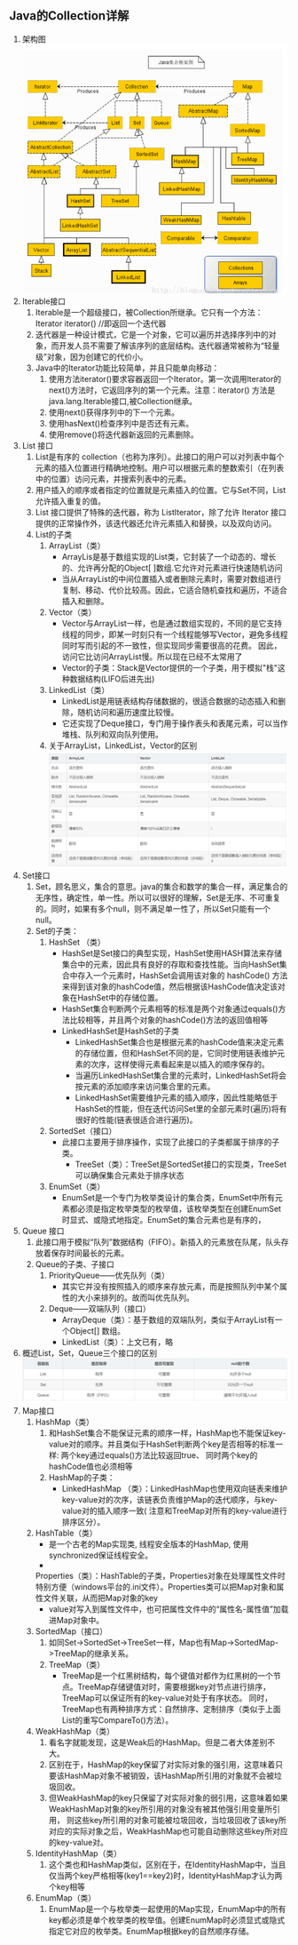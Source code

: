 ## Java的Collection详解

1. 架构图
   ![img_3.png](img_3.png)
2. Iterable接口
    1. Iterable是一个超级接口，被Collection所继承。它只有一个方法： Iterator<T> iterator() //即返回一个迭代器
    2. 迭代器是一种设计模式，它是一个对象，它可以遍历并选择序列中的对象，而开发人员不需要了解该序列的底层结构。迭代器通常被称为“轻量级”对象，因为创建它的代价小。
    3. Java中的Iterator功能比较简单，并且只能单向移动：
        1. 使用方法iterator()要求容器返回一个Iterator。第一次调用Iterator的next()方法时，它返回序列的第一个元素。注意：iterator()
           方法是java.lang.Iterable接口,被Collection继承。
        2. 使用next()获得序列中的下一个元素。
        3. 使用hasNext()检查序列中是否还有元素。
        4. 使用remove()将迭代器新返回的元素删除。
3. List 接口
    1. List是有序的 collection（也称为序列）。此接口的用户可以对列表中每个元素的插入位置进行精确地控制。用户可以根据元素的整数索引（在列表中的位置）访问元素，并搜索列表中的元素。
    2. 用户插入的顺序或者指定的位置就是元素插入的位置。它与Set不同，List允许插入重复的值。
    3. List 接口提供了特殊的迭代器，称为 ListIterator，除了允许 Iterator 接口提供的正常操作外，该迭代器还允许元素插入和替换，以及双向访问。
    4. List的子类
        1. ArrayList（类）
            * ArrayLis是基于数组实现的List类，它封装了一个动态的、增长的、允许再分配的Object[ ]数组.它允许对元素进行快速随机访问
            * 当从ArrayList的中间位置插入或者删除元素时，需要对数组进行复制、移动、代价比较高。因此，它适合随机查找和遍历，不适合插入和删除。
        2. Vector（类）
            * Vector与ArrayList一样，也是通过数组实现的，不同的是它支持线程的同步，即某一时刻只有一个线程能够写Vector，避免多线程同时写而引起的不一致性，但实现同步需要很高的花费。
              因此，访问它比访问ArrayList慢。所以现在已经不太常用了
            * Vector的子类：Stack是Vector提供的一个子类，用于模拟"栈"这种数据结构(LIFO后进先出)
        3. LinkedList（类）
            * LinkedList是用链表结构存储数据的，很适合数据的动态插入和删除，随机访问和遍历速度比较慢。
            * 它还实现了Deque接口，专门用于操作表头和表尾元素，可以当作堆栈、队列和双向队列使用。
        4. 关于ArrayList，LinkedList，Vector的区别
           ![img_1.png](img_1.png)
4. Set接口
    1. Set，顾名思义，集合的意思。java的集合和数学的集合一样，满足集合的无序性，确定性，单一性。所以可以很好的理解，Set是无序、不可重复的。同时，如果有多个null，则不满足单一性了，所以Set只能有一个null。
    2. Set的子类：
        1. HashSet （类）
            * HashSet是Set接口的典型实现，HashSet使用HASH算法来存储集合中的元素，因此具有良好的存取和查找性能。当向HashSet集合中存入一个元素时，HashSet会调用该对象的 hashCode()
              方法来得到该对象的hashCode值，然后根据该HashCode值决定该对象在HashSet中的存储位置。
            * HashSet集合判断两个元素相等的标准是两个对象通过equals()方法比较相等，并且两个对象的hashCode()方法的返回值相等
            * LinkedHashSet是HashSet的子类
                * LinkedHashSet集合也是根据元素的hashCode值来决定元素的存储位置，但和HashSet不同的是，它同时使用链表维护元素的次序，这样使得元素看起来是以插入的顺序保存的。
                * 当遍历LinkedHashSet集合里的元素时，LinkedHashSet将会按元素的添加顺序来访问集合里的元素。
                * LinkedHashSet需要维护元素的插入顺序，因此性能略低于HashSet的性能，但在迭代访问Set里的全部元素时(遍历)将有很好的性能(链表很适合进行遍历)。
        2. SortedSet（接口）
            * 此接口主要用于排序操作，实现了此接口的子类都属于排序的子类。
                * TreeSet（类）：TreeSet是SortedSet接口的实现类，TreeSet可以确保集合元素处于排序状态
        3. EnumSet（类）
            * EnumSet是一个专门为枚举类设计的集合类，EnumSet中所有元素都必须是指定枚举类型的枚举值，该枚举类型在创建EnumSet时显式、或隐式地指定。EnumSet的集合元素也是有序的，
5. Queue 接口
    1. 此接口用于模拟“队列”数据结构（FIFO）。新插入的元素放在队尾，队头存放着保存时间最长的元素。
    2. Queue的子类、子接口
        1. PriorityQueue——优先队列（类）
            * 其实它并没有按照插入的顺序来存放元素，而是按照队列中某个属性的大小来排列的。故而叫优先队列。
        2. Deque——双端队列（接口）
            * ArrayDeque（类）：基于数组的双端队列，类似于ArrayList有一个Object[] 数组。
            * LinkedList（类）：上文已有，略
6. 概述List，Set，Queue三个接口的区别
   ![img_2.png](img_2.png)
7. Map接口
    1. HashMap（类）
        1. 和HashSet集合不能保证元素的顺序一样，HashMap也不能保证key-value对的顺序。并且类似于HashSet判断两个key是否相等的标准一样: 两个key通过equals()方法比较返回true、
           同时两个key的hashCode值也必须相等
        2. HashMap的子类：
            * LinkedHashMap （类）：LinkedHashMap也使用双向链表来维护key-value对的次序，该链表负责维护Map的迭代顺序，与key-value对的插入顺序一致(
              注意和TreeMap对所有的key-value进行排序区分）。
    2. HashTable（类）
        * 是一个古老的Map实现类, 线程安全版本的HashMap, 使用synchronized保证线程安全。
        *
       Properties（类）：HashTable的子类，Properties对象在处理属性文件时特别方便（windows平台的.ini文件）。Properties类可以把Map对象和属性文件关联，从而把Map对象的key
        - value对写入到属性文件中，也可把属性文件中的“属性名-属性值”加载进Map对象中。
    3. SortedMap（接口）
        1. 如同Set->SortedSet->TreeSet一样，Map也有Map->SortedMap->TreeMap的继承关系。
        2. TreeMap（类）
            * TreeMap是一个红黑树结构，每个键值对都作为红黑树的一个节点。TreeMap存储键值对时，需要根据key对节点进行排序，TreeMap可以保证所有的key-value对处于有序状态。
              同时，TreeMap也有两种排序方式：自然排序、定制排序（类似于上面List的重写CompareTo()方法）。
    4. WeakHashMap（类）
        1. 看名字就能发现，这是Weak后的HashMap。但是二者大体差别不大。
        2. 区别在于，HashMap的key保留了对实际对象的强引用，这意味着只要该HashMap对象不被销毁，该HashMap所引用的对象就不会被垃圾回收。
        3. 但WeakHashMap的key只保留了对实际对象的弱引用，这意味着如果WeakHashMap对象的key所引用的对象没有被其他强引用变量所引用，
           则这些key所引用的对象可能被垃圾回收，当垃圾回收了该key所对应的实际对象之后，WeakHashMap也可能自动删除这些key所对应的key-value对。
    5. IdentityHashMap（类）
        1. 这个类也和HashMap类似，区别在于，在IdentityHashMap中，当且仅当两个key严格相等(key1==key2)时，IdentityHashMap才认为两个key相等
    6. EnumMap（类）
        1. EnumMap是一个与枚举类一起使用的Map实现，EnumMap中的所有key都必须是单个枚举类的枚举值。创建EnumMap时必须显式或隐式指定它对应的枚举类。EnumMap根据key的自然顺序存储。